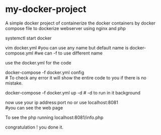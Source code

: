# my-docker-project
A simple docker project of containerize the docker containers by docker compose file to dockerize webserver using nginx and php

systemctl start docker

vim docker.yml
              #you can use any name but default name is docker-compose.yml 
              #we can -f to use different name
      
use the docker.yml for the code

docker-compose -f docker.yml config   
                    # To check any error  it will show the entire code to you if there is no mistake.

docker-compose -f  docker.yml up -d 
                           # -d to run in it background

now use your ip address:port no  or use localhost:8081    
                             #you can see the web page

To see the php running  localhost:8081/info.php

 congratulation ! you done it.
